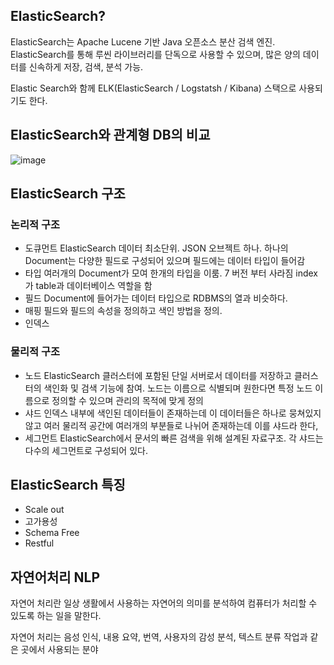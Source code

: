 ## ElasticSearch?

ElasticSearch는 Apache Lucene 기반 Java 오픈소스 분산 검색 엔진. ElasticSearch를 통해 루씬 라이브러리를 단독으로 사용할 수 있으며, 많은 양의 데이터를 신속하게 저장, 검색, 분석 가능.

Elastic Search와 함께 ELK(ElasticSearch / Logstatsh / Kibana) 스택으로 사용되기도 한다.

## ElasticSearch와 관계형 DB의 비교
![image](https://user-images.githubusercontent.com/63634505/144842717-3363a600-3276-4306-9080-e04874080ce2.png)


## ElasticSearch 구조

### 논리적 구조

- 도큐먼트
  ElasticSearch 데이터 최소단위. JSON 오브젝트 하나. 하나의 Document는 다양한 필드로 구성되어 있으며 필드에는 데이터 타입이 들어감
- 타입
  여러개의 Document가 모여 한개의 타입을 이룸. 7 버전 부터 사라짐 index 가 table과 데이터베이스 역할을 함
- 필드
  Document에 들어가는 데이터 타입으로 RDBMS의 열과 비슷하다.
- 매핑
  필드와 필드의 속성을 정의하고 색인 방법을 정의.
- 인덱스

### 물리적 구조

- 노드
  ElasticSearch 클러스터에 포함된 단일 서버로서 데이터를 저장하고 클러스터의 색인화 및 검색 기능에 참여. 노드는 이름으로 식별되며 원한다면 특정 노드 이름으로 정의할 수 있으며 관리의 목적에 맞게 정의
- 샤드
  인덱스 내부에 색인된 데이터들이 존재하는데 이 데이터들은 하나로 뭉쳐있지 않고 여러 물리적 공간에 여러개의 부분들로 나뉘어 존재하는데 이를 샤드라 한다,
- 세그먼트
  ElasticSearch에서 문서의 빠른 검색을 위해 설계된 자료구조. 각 샤드는 다수의 세그먼트로 구성되어 있다.

## ElasticSearch 특징

- Scale out
- 고가용성
- Schema Free
- Restful

## 자연어처리 NLP

자연어 처리란 일상 생활에서 사용하는 자연어의 의미를 분석하여 컴퓨터가 처리할 수 있도록 하는 일을 말한다.

자연어 처리는 음성 인식, 내용 요약, 번역, 사용자의 감성 분석, 텍스트 분류 작업과 같은 곳에서 사용되는 분야